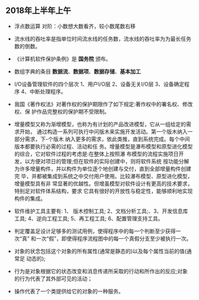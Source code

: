 ## 2018年上半年上午

- 浮点数运算 对阶：小数想大数看齐，较小数尾数右移

- 流水线的吞吐率是指单位时间流水线的任务数，流水线的吞吐率为为最长任务数的倒数。

- 《计算机软件保护条例》是 **国务院** 颁布。

- 数组字典的条目 **数据流**、**数据项**、**数据存储**、**基本加工**

- I/O设备管理软件的四个层次 1、用户I/O层 2、设备无关I/O层 3、设备确定程序 4、中断处理程序。

- 我国《著作权法》对著作权的保护期限作了如下规定:著作权中的署名权、修改权、保
护作品完整权的保护期不受限制。

- 增量模型又称为渐增模型，也称为有计划的产品改进模型，它从一组给定的需求开始，
通过构造一系列可执行中问版木来实施开发活动。第一个版木纳入一部分需求，下-个版木
纳入更多的需求，依此类推，直到系统完成。每个中间版本都要执行必需的过程、活动和任
务。增量模型是瀑布模型和原型进化模型的综合，它对软件过程的考虑是:在整体上按照瀑
布模型的流程实施项日开发，以方便对项日的管理;但在软件的实际创建中，则将软件系统
按功能分解为许多增量构件，并以构件为单位逐个地创建与交付，直到全部增量构件创建完
毕，并都被集成到系统之中交付用户使用。比较瀑布模型、原型进化模型，增量模型具有非
常显著的优越性。但增虽模型对软件设计有更高的技术要求，特别足对软件体系结构，要求
它具有很好的开放性与稳定性，能够顺利地实现构件的集成。

- 软件维护工具主要有: 1、 版木控制工具; 2、文档分析工具;、3、开发信息库工具; 4、逆向工程工具; 5、再工程工具; 6、配置管理支持工具。

- 判定覆盖足设计足够多的测试用例，使得程序中的每一个判断至少获得一次“真”
和一次“假”，即使得程序流程图中的每一个真假分支至少被执行一次。

- 对象的状念包括这个对象的所有属性(通常是静态的)以及每个属性当前的值(通常足
动态的);
- 行为是对象根据它的状态改变和消息传递所采取的行动和所作出的反应;对象的行为代表了其外部可见的活动；
- 操作代表了一个类提供给它的对象的一种服务。